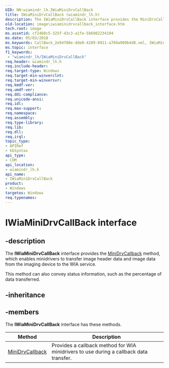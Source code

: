 ```yaml
---
UID: NN:wiamindr_lh.IWiaMiniDrvCallBack
title: IWiaMiniDrvCallBack (wiamindr_lh.h)
description: The IWiaMiniDrvCallBack interface provides the MiniDrvCallback method, which enables minidrivers to transfer image header data and image data from the imaging device to the WIA service.
old-location: image\iwiaminidrvcallback_interface.htm
tech.root: image
ms.assetid: cf2460c5-325f-43c3-a1fe-5b6982234194
ms.date: 05/03/2018
ms.keywords: CallBack_2e94f80e-dde0-4289-8911-a769a909b4d8.xml, IWiaMiniDrvCallBack, IWiaMiniDrvCallBack interface [Imaging Devices], IWiaMiniDrvCallBack interface [Imaging Devices],described, image.iwiaminidrvcallback_interface, wiamindr_lh/IWiaMiniDrvCallBack
ms.topic: interface
f1_keywords:
 - "wiamindr_lh/IWiaMiniDrvCallBack"
req.header: wiamindr_lh.h
req.include-header: 
req.target-type: Windows
req.target-min-winverclnt: 
req.target-min-winversvr: 
req.kmdf-ver: 
req.umdf-ver: 
req.ddi-compliance: 
req.unicode-ansi: 
req.idl: 
req.max-support: 
req.namespace: 
req.assembly: 
req.type-library: 
req.lib: 
req.dll: 
req.irql: 
topic_type:
- APIRef
- kbSyntax
api_type:
- COM
api_location:
- wiamindr_lh.h
api_name:
- IWiaMiniDrvCallBack
product:
- Windows
targetos: Windows
req.typenames: 
---
```


# IWiaMiniDrvCallBack interface

## -description

The **IWiaMiniDrvCallBack** interface provides the [MiniDrvCallback](https://docs.microsoft.com/windows-hardware/drivers/ddi/wiamindr_lh/nf-wiamindr_lh-iwiaminidrvcallback-minidrvcallback) method, which enables minidrivers to transfer image header data and image data from the imaging device to the WIA service.

This method can also convey status information, such as the percentage of data transferred.

## -inheritance

## -members

The **IWiaMiniDrvCallBack** interface has these methods.

| Method | Description |
| --- | --- |
| [MiniDrvCallback](https://docs.microsoft.com/windows-hardware/drivers/ddi/wiamindr_lh/nf-wiamindr_lh-iwiaminidrvcallback-minidrvcallback) | Provides a callback method for WIA minidrivers to use during a callback data transfer. |
